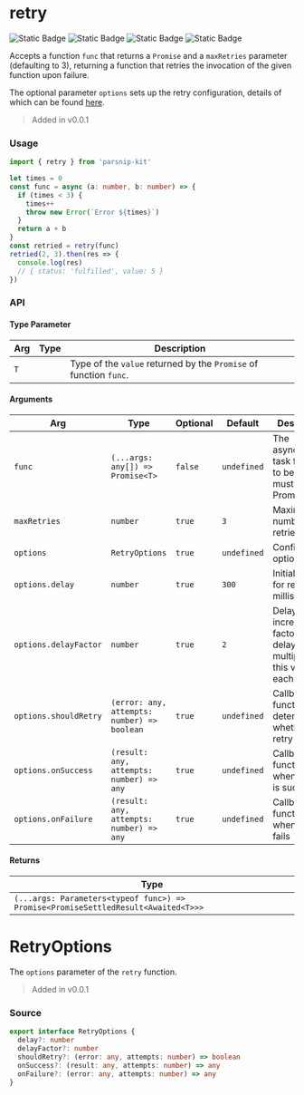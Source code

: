 # retry
![Static Badge](https://img.shields.io/badge/Statement%20Coverage-100.00%-brightgreen) ![Static Badge](https://img.shields.io/badge/Branch%20Coverage-100.00%-brightgreen) ![Static Badge](https://img.shields.io/badge/Function%20Coverage-100.00%-brightgreen) ![Static Badge](https://img.shields.io/badge/Line%20Coverage-100.00%-brightgreen)
      
Accepts a function `func` that returns a `Promise` and a `maxRetries` parameter (defaulting to 3), returning a function that retries the invocation of the given function upon failure.

The optional parameter `options` sets up the retry configuration, details of which can be found [here](#retryoptions).


> Added in v0.0.1



### Usage

```ts
import { retry } from 'parsnip-kit'

let times = 0
const func = async (a: number, b: number) => {
  if (times < 3) {
    times++
    throw new Error(`Error ${times}`)
  }
  return a + b
}
const retried = retry(func)
retried(2, 3).then(res => {
  console.log(res)
  // { status: 'fulfilled', value: 5 }
})
```


### API

#### Type Parameter

| Arg | Type | Description |
| --- | --- | --- |
| `T` | ` ` | Type of the `value` returned by the `Promise` of function `func`. |

#### Arguments

| Arg | Type | Optional | Default | Description |
| --- | --- | --- | --- | --- |
| `func` | `(...args: any[]) => Promise<T>` | `false` | `undefined` | The asynchronous task function to be retried must return a Promise. |
| `maxRetries` | `number` | `true` | `3` | Maximum number of retries |
| `options` | `RetryOptions` | `true` | `undefined` | Configuration options |
| `options.delay` | `number` | `true` | `300` | Initial delay for retries (in milliseconds) |
| `options.delayFactor` | `number` | `true` | `2` | Delay increment factor (the delay is multiplied by this value for each retry) |
| `options.shouldRetry` | `(error: any, attempts: number) => boolean` | `true` | `undefined` | Callback function to determine whether to retry |
| `options.onSuccess` | `(result: any, attempts: number) => any` | `true` | `undefined` | Callback function when the task is successful |
| `options.onFailure` | `(result: any, attempts: number) => any` | `true` | `undefined` | Callback function when the task fails |

#### Returns

| Type |
| ---  |
| `(...args: Parameters<typeof func>) => Promise<PromiseSettledResult<Awaited<T>>>`  |
# RetryOptions
      
The `options` parameter of the `retry` function.

> Added in v0.0.1



### Source

```typescript
export interface RetryOptions {
  delay?: number
  delayFactor?: number
  shouldRetry?: (error: any, attempts: number) => boolean
  onSuccess?: (result: any, attempts: number) => any
  onFailure?: (error: any, attempts: number) => any
}

```